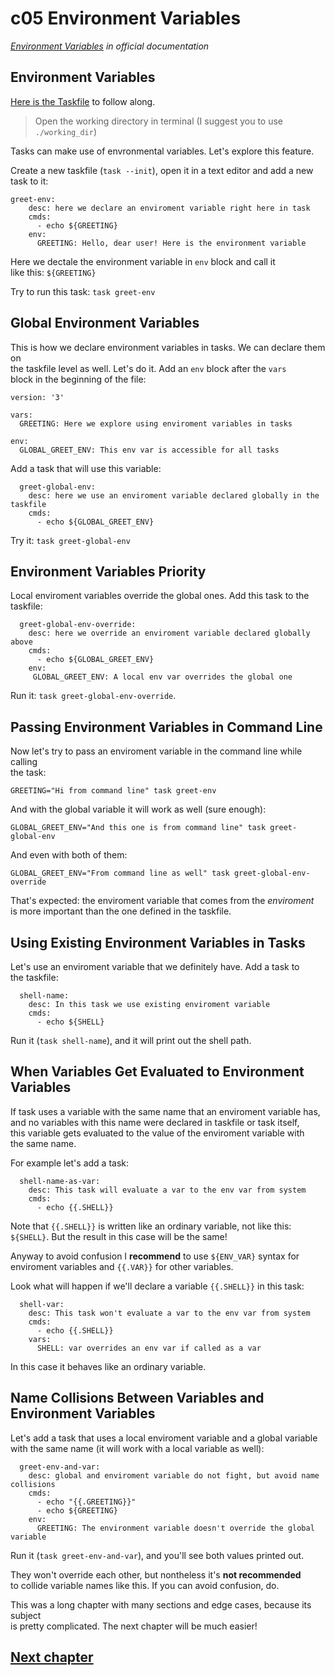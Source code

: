 # c05 Environment Variables

*[Environment Variables](https://taskfile.dev/usage/#environment-variables) 
in official documentation*

## Environment Variables

[Here is the Taskfile](Taskfile.yml) to follow along.

> Open the working directory in terminal (I suggest you to use `./working_dir`)

Tasks can make use of envronmental variables. Let's explore this feature.

Create a new taskfile (`task --init`), open it in a text editor and add a new  
task to it:

```
greet-env:
    desc: here we declare an enviroment variable right here in task
    cmds:
      - echo ${GREETING}
    env:
      GREETING: Hello, dear user! Here is the environment variable
```

Here we dectale the environment variable in `env` block and call it  
like this: `${GREETING}`

Try to run this task: `task greet-env`

## Global Environment Variables 

This is how we declare environment variables in tasks. We can declare them on  
the taskfile level as well. Let's do it. Add an `env` block after the `vars`  
block in the beginning of the file:

```
version: '3'

vars:
  GREETING: Here we explore using enviroment variables in tasks

env:
  GLOBAL_GREET_ENV: This env var is accessible for all tasks
```

Add a task that will use this variable:

```
  greet-global-env:
    desc: here we use an enviroment variable declared globally in the taskfile
    cmds:
      - echo ${GLOBAL_GREET_ENV}
```

Try it: `task greet-global-env`

## Environment Variables Priority 

Local enviroment variables override the global ones. Add this task to the  
taskfile:

```
  greet-global-env-override:
    desc: here we override an enviroment variable declared globally above
    cmds:
      - echo ${GLOBAL_GREET_ENV}
    env:
     GLOBAL_GREET_ENV: A local env var overrides the global one
```

Run it: `task greet-global-env-override`.

## Passing Environment Variables in Command Line

Now let's try to pass an enviroment variable in the command line while calling  
the task:

`GREETING="Hi from command line" task greet-env`

And with the global variable it will work as well (sure enough):

`GLOBAL_GREET_ENV="And this one is from command line" task greet-global-env`

And even with both of them:

`GLOBAL_GREET_ENV="From command line as well" task greet-global-env-override`

That's expected: the enviroment variable that comes from the *enviroment*  
is more important than the one defined in the taskfile.

## Using Existing Environment Variables in Tasks

Let's use an enviroment variable that we definitely have. Add a task to  
the taskfile:

```
  shell-name:
    desc: In this task we use existing enviroment variable
    cmds:
      - echo ${SHELL}
```

Run it (`task shell-name`), and it will print out the shell path.

## When Variables Get Evaluated to Environment Variables

If task uses a variable with the same name that an enviroment variable has,  
and no variables with this name were declared in taskfile or task itself,  
this variable gets evaluated to the value of the enviroment variable with  
the same name.

For example let's add a task:

```
  shell-name-as-var:
    desc: This task will evaluate a var to the env var from system
    cmds:
      - echo {{.SHELL}}
```

Note that `{{.SHELL}}` is written like an ordinary variable, not like this:  
`${SHELL}`. But the result in this case will be the same!

Anyway to avoid confusion I **recommend** to use `${ENV_VAR}` syntax for  
enviroment variables and `{{.VAR}}` for other variables.

Look what will happen if we'll declare a variable `{{.SHELL}}` in this task:  

```
  shell-var:
    desc: This task won't evaluate a var to the env var from system
    cmds:
      - echo {{.SHELL}}
    vars:
      SHELL: var overrides an env var if called as a var
```

In this case it behaves like an ordinary variable.

## Name Collisions Between Variables and Environment Variables

Let's add a task that uses a local enviroment variable and a global variable  
with the same name (it will work with a local variable as well):

```
  greet-env-and-var:
    desc: global and enviroment variable do not fight, but avoid name collisions
    cmds:
      - echo "{{.GREETING}}"
      - echo ${GREETING}
    env:
      GREETING: The environment variable doesn't override the global variable
```

Run it (`task greet-env-and-var`), and you'll see both values printed out.

They won't override each other, but nontheless it's **not recommended**  
to collide variable names like this. If you can avoid confusion, do.

This was a long chapter with many sections and edge cases, because its subject  
is pretty complicated. The next chapter will be much easier!


## [Next chapter](../c06_deps/README.md)
